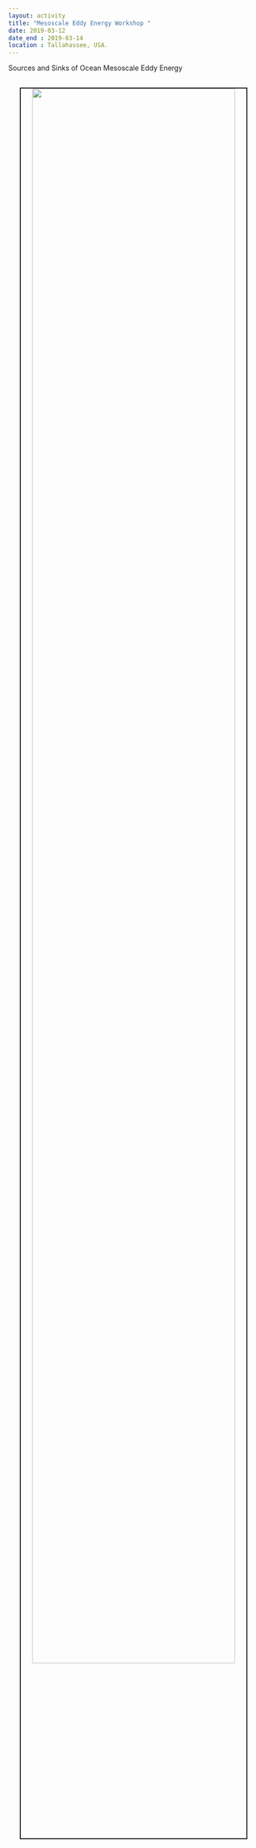 ```yaml
---
layout: activity
title: "Mesoscale Eddy Energy Workshop "
date: 2019-03-12
date_end : 2019-03-14
location : Tallahassee, USA.
---
```


<p style='text-align: justify;'>
Sources and Sinks of Ocean Mesoscale Eddy Energy
</p>

<br>
<!-- Add image -->
<center><img src="{{site.baseurl}}/img/activity_pics/2019_03_12_US_CLIVAR_OME.jpg" width="90%" border="2"/> </center>
